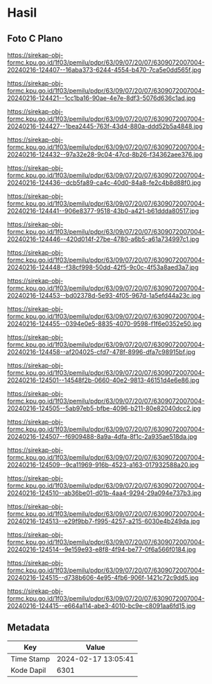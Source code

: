 # Hasil

## Foto C Plano

https://sirekap-obj-formc.kpu.go.id/1f03/pemilu/pdpr/63/09/07/20/07/6309072007004-20240216-124407--16aba373-6244-4554-b470-7ca5e0dd565f.jpg

https://sirekap-obj-formc.kpu.go.id/1f03/pemilu/pdpr/63/09/07/20/07/6309072007004-20240216-124421--1cc1ba16-90ae-4e7e-8df3-5076d636c1ad.jpg

https://sirekap-obj-formc.kpu.go.id/1f03/pemilu/pdpr/63/09/07/20/07/6309072007004-20240216-124427--1bea2445-763f-43d4-880a-ddd52b5a4848.jpg

https://sirekap-obj-formc.kpu.go.id/1f03/pemilu/pdpr/63/09/07/20/07/6309072007004-20240216-124432--97a32e28-9c04-47cd-8b26-f34362aee376.jpg

https://sirekap-obj-formc.kpu.go.id/1f03/pemilu/pdpr/63/09/07/20/07/6309072007004-20240216-124436--dcb5fa89-ca4c-40d0-84a8-fe2c4b8d88f0.jpg

https://sirekap-obj-formc.kpu.go.id/1f03/pemilu/pdpr/63/09/07/20/07/6309072007004-20240216-124441--906e8377-9518-43b0-a421-b61ddda80517.jpg

https://sirekap-obj-formc.kpu.go.id/1f03/pemilu/pdpr/63/09/07/20/07/6309072007004-20240216-124446--420d014f-27be-4780-a6b5-a61a734997c1.jpg

https://sirekap-obj-formc.kpu.go.id/1f03/pemilu/pdpr/63/09/07/20/07/6309072007004-20240216-124448--f38cf998-50dd-42f5-9c0c-4f53a8aed3a7.jpg

https://sirekap-obj-formc.kpu.go.id/1f03/pemilu/pdpr/63/09/07/20/07/6309072007004-20240216-124453--bd02378d-5e93-4f05-967d-1a5efd44a23c.jpg

https://sirekap-obj-formc.kpu.go.id/1f03/pemilu/pdpr/63/09/07/20/07/6309072007004-20240216-124455--0394e0e5-8835-4070-9598-f1f6e0352e50.jpg

https://sirekap-obj-formc.kpu.go.id/1f03/pemilu/pdpr/63/09/07/20/07/6309072007004-20240216-124458--af204025-cfd7-478f-8996-dfa7c98915bf.jpg

https://sirekap-obj-formc.kpu.go.id/1f03/pemilu/pdpr/63/09/07/20/07/6309072007004-20240216-124501--14548f2b-0660-40e2-9813-46151d4e6e86.jpg

https://sirekap-obj-formc.kpu.go.id/1f03/pemilu/pdpr/63/09/07/20/07/6309072007004-20240216-124505--5ab97eb5-bfbe-4096-b211-80e82040dcc2.jpg

https://sirekap-obj-formc.kpu.go.id/1f03/pemilu/pdpr/63/09/07/20/07/6309072007004-20240216-124507--f6909488-8a9a-4dfa-8f1c-2a935ae518da.jpg

https://sirekap-obj-formc.kpu.go.id/1f03/pemilu/pdpr/63/09/07/20/07/6309072007004-20240216-124509--9ca11969-916b-4523-a163-017932588a20.jpg

https://sirekap-obj-formc.kpu.go.id/1f03/pemilu/pdpr/63/09/07/20/07/6309072007004-20240216-124510--ab36be01-d01b-4aa4-9294-29a094e737b3.jpg

https://sirekap-obj-formc.kpu.go.id/1f03/pemilu/pdpr/63/09/07/20/07/6309072007004-20240216-124513--e29f9bb7-f995-4257-a215-6030e4b249da.jpg

https://sirekap-obj-formc.kpu.go.id/1f03/pemilu/pdpr/63/09/07/20/07/6309072007004-20240216-124514--9e159e93-e8f8-4f94-be77-0f6a566f0184.jpg

https://sirekap-obj-formc.kpu.go.id/1f03/pemilu/pdpr/63/09/07/20/07/6309072007004-20240216-124515--d738b606-4e95-4fb6-906f-1421c72c9dd5.jpg

https://sirekap-obj-formc.kpu.go.id/1f03/pemilu/pdpr/63/09/07/20/07/6309072007004-20240216-124415--e664a114-abe3-4010-bc9e-c8091aa6fd15.jpg


## Metadata

| Key        | Value               |
| ---------- | ------------------- |
| Time Stamp | 2024-02-17 13:05:41 |
| Kode Dapil | 6301                |



